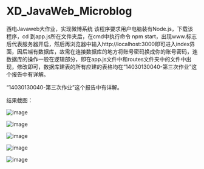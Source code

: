# XD_JavaWeb_Microblog
西电Javaweb大作业，实现微博系统
该程序要求用户电脑装有Node.js，下载该程序，cd 到app.js所在文件夹后，在cmd中执行命令 npm start，出现www.标志后代表服务器开启，然后再浏览器中输入http://localhost:3000即可进入index界面，因后端有数据库，故需在连接数据库的地方将账号密码换成你的账号密码，连数据库的操作一般在逻辑部分，即在app.js文件中和routes文件夹中的文件中出现，修改即可，数据库建表的所有应建的表格均在“14030130040-第三次作业”这个报告中有详解。

“14030130040-第三次作业”这个报告中有详解。

结果截图：

![image](https://github.com/guangying123/XD_JavaWeb_Microblog/blob/master/show_images/注册成功.png)


![image](https://github.com/guangying123/XD_JavaWeb_Microblog/blob/master/show_images/查看更多.png)

![image](https://github.com/guangying123/XD_JavaWeb_Microblog/blob/master/show_images/动态.png)

![image](https://github.com/guangying123/XD_JavaWeb_Microblog/blob/master/show_images/关注和取关.png)

![image](https://github.com/guangying123/XD_JavaWeb_Microblog/blob/master/show_images/好友推荐.png)




